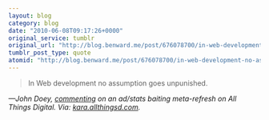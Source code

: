```yaml
---
layout: blog
category: blog
date: "2010-06-08T09:17:26+0000"
original_service: tumblr
original_url: "http://blog.benward.me/post/676078700/in-web-development-no-assumption-goes-unpunished"
tumblr_post_type: quote
atomid: "http://blog.benward.me/post/676078700/in-web-development-no-assumption-goes-unpunished"
---
```

> In Web development no assumption goes unpunished.

<cite>—John Doey, [commenting](http://kara.allthingsd.com/20100607/full-d8-video-apple-ceo-steve-jobs/#comment-55118999) on an ad/stats baiting meta-refresh on All Things Digital.</a>
Via: [kara.allthingsd.com](http://kara.allthingsd.com/20100607/full-d8-video-apple-ceo-steve-jobs/).